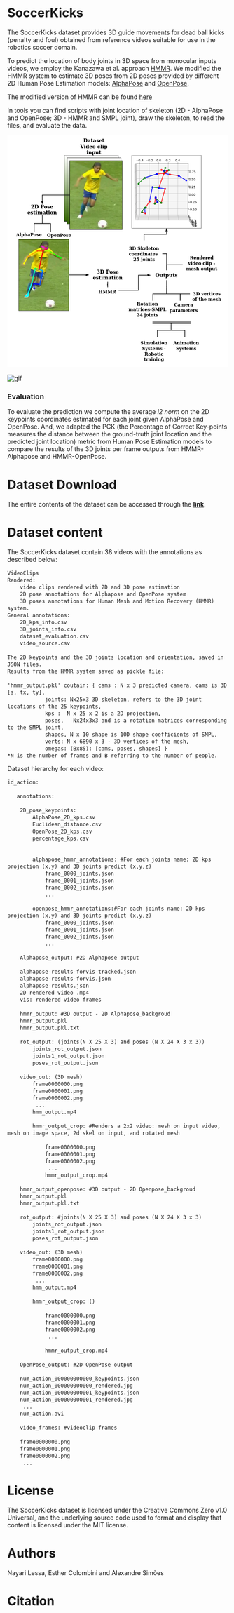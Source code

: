 # SoccerKicks

The SoccerKicks dataset provides 3D guide movements for dead ball kicks (penalty and foul) obtained from reference videos suitable for use in the robotics soccer domain.

To predict the location of body joints in 3D space from monocular inputs videos, we employ the Kanazawa et al. approach [HMMR](https://github.com/akanazawa/human_dynamics). We modified the HMMR system to estimate 3D poses from 2D poses provided by different 2D Human Pose Estimation models: [AlphaPose](https://github.com/MVIG-SJTU/AlphaPose) and [OpenPose](https://github.com/CMU-Perceptual-Computing-Lab/openpose).

The modified version of HMMR can be found [here](https://github.com/nayariml/human_dynamics) 

In tools you can find scripts with joint location of skeleton (2D - AlphaPose and OpenPose; 3D - HMMR and SMPL joint), draw the skeleton, to read the files, and evaluate the data.

![Schematic_overview](/overview/Diagram.png)

![gif](/overview/gif_over.gif)

### Evaluation

To evaluate the prediction we compute the average *l2 norm* on the 2D keypoints coordinates estimated for each joint given AlphaPose and OpenPose. And, we adapted the PCK (the Percentage of Correct Key-points measures the distance between the ground-truth joint location and the predicted joint location) metric from Human Pose Estimation models to compare the results of the 3D joints per frame outputs from HMMR-Alphapose and HMMR-OpenPose.

# Dataset Download

The entire contents of the dataset can be accessed through the **[link](https://drive.google.com/drive/folders/1RS93v-QE8jQ-6NFTGu4gwx_-5xYsWona?usp=sharing)**.

# Dataset content

The SoccerKicks dataset contain 38 videos with the annotations as described below:

    VideoClips 
    Rendered:
	    video clips rendered with 2D and 3D pose estimation
	    2D pose annotations for Alphapose and OpenPose system
	    3D poses annotations for Human Mesh and Motion Recovery (HMMR) system. 
    General annotations: 
    	2D_kps_info.csv
    	3D_joints_info.csv
    	dataset_evaluation.csv
    	video_source.csv          
    
    The 2D keypoints and the 3D joints location and orientation, saved in JSON files.
    Results from the HMMR system saved as pickle file:    
    
    'hmmr_output.pkl' coutain: { cams : N x 3 predicted camera, cams is 3D [s, tx, ty],
			    joints: Nx25x3 3D skeleton, refers to the 3D joint locations of the 25 keypoints,
			    kps :  N x 25 x 2 is a 2D projection, 
			    poses,   Nx24x3x3 and is a rotation matrices corresponding to the SMPL joint,
			    shapes, N x 10 shape is 10D shape coefficients of SMPL,
			    verts: N x 6890 x 3 - 3D vertices of the mesh,
			    omegas: (Bx85): [cams, poses, shapes] }
	*N is the number of frames and B referring to the number of people.

Dataset hierarchy for each video:			    
	
	id_action: 

	   annotations:
	   
	   	2D_pose_keypoints:
	   		AlphaPose_2D_kps.csv
	   		Euclidean_distance.csv
	   		OpenPose_2D_kps.csv
	   		percentage_kps.csv
	   	
	    	
	    	alphapose_hmmr_annotations: #For each joints name: 2D kps projection (x,y) and 3D joints predict (x,y,z)
	    		frame_0000_joints.json
	    		frame_0001_joints.json
	    		frame_0002_joints.json
	    		...

	    	openpose_hmmr_annotations:#For each joints name: 2D kps projection (x,y) and 3D joints predict (x,y,z)
	    		frame_0000_joints.json
	    		frame_0001_joints.json
	    		frame_0002_joints.json
	    		...

	    Alphapose_output: #2D Alphapose output

		alphapose-results-forvis-tracked.json
		alphapose-results-forvis.json
		alphapose-results.json
		2D rendered video .mp4
		vis: rendered video frames

	    hmmr_output: #3D output - 2D Alphapose_backgroud
		hmmr_output.pkl
		hmmr_output.pkl.txt

		rot_output: (joints(N X 25 X 3) and poses (N X 24 X 3 x 3))
		    joints_rot_output.json
		    joints1_rot_output.json
		    poses_rot_output.json
		    
		video_out: (3D mesh)
		    frame0000000.png
		    frame0000001.png
		    frame0000002.png
		     ...
		    hmm_output.mp4

		    hmmr_output_crop: #Renders a 2x2 video: mesh on input video, mesh on image space, 2d skel on input, and rotated mesh

		        frame0000000.png
		        frame0000001.png
		        frame0000002.png
		         ...
		        hmmr_output_crop.mp4

	    hmmr_output_openpose: #3D output - 2D Openpose_backgroud
		hmmr_output.pkl
		hmmr_output.pkl.txt

		rot_output: #joints(N X 25 X 3) and poses (N X 24 X 3 x 3)
		    joints_rot_output.json
		    joints1_rot_output.json
		    poses_rot_output.json

		video_out: (3D mesh)
		    frame0000000.png
		    frame0000001.png
		    frame0000002.png
		     ...
		    hmm_output.mp4

		    hmmr_output_crop: ()

		        frame0000000.png
		        frame0000001.png
		        frame0000002.png
		         ...

		        hmmr_output_crop.mp4

	    OpenPose_output: #2D OpenPose output

		num_action_000000000000_keypoints.json
		num_action_000000000000_rendered.jpg
		num_action_000000000001_keypoints.json
		num_action_000000000001_rendered.jpg
		 ...
		num_action.avi

	    video_frames: #videoclip frames

		frame0000000.png
		frame0000001.png
		frame0000002.png
		 ...

# License

The SoccerKicks dataset is licensed under the Creative Commons Zero v1.0 Universal, and the underlying source code used to format and display that content is licensed under the MIT license.

# Authors

Nayari Lessa, Esther Colombini and Alexandre Simões

# Citation
